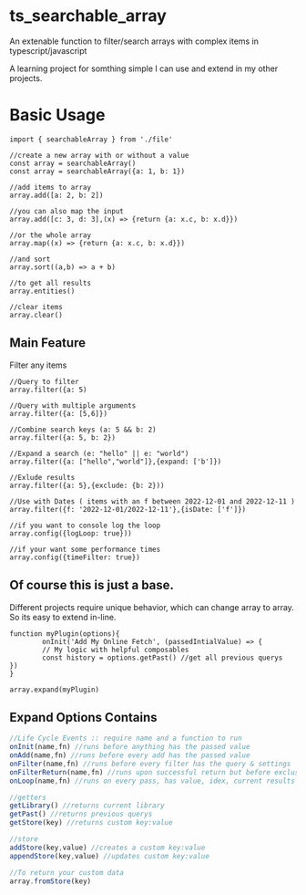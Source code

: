 # ts_searchable_array
An extenable function to filter/search arrays with complex items in typescript/javascript

A learning project for somthing simple I can use and extend in my other projects.

# Basic Usage

```tsx
import { searchableArray } from './file'

//create a new array with or without a value
const array = searchableArray()
const array = searchableArray({a: 1, b: 1})

//add items to array
array.add([a: 2, b: 2])

//you can also map the input
array.add([c: 3, d: 3],(x) => {return {a: x.c, b: x.d}})

//or the whole array
array.map((x) => {return {a: x.c, b: x.d}})

//and sort
array.sort((a,b) => a + b)

//to get all results
array.entities()

//clear items
array.clear()
```

## Main Feature

Filter any items

```tsx
//Query to filter
array.filter({a: 5)

//Query with multiple arguments
array.filter({a: [5,6]})

//Combine search keys (a: 5 && b: 2)
array.filter({a: 5, b: 2})

//Expand a search (e: "hello" || e: "world")
array.filter({a: ["hello","world"]},{expand: ['b']})

//Exlude results
array.filter({a: 5},{exclude: {b: 2}))

//Use with Dates ( items with an f between 2022-12-01 and 2022-12-11 )
array.filter({f: '2022-12-01/2022-12-11'},{isDate: ['f']})

//if you want to console log the loop
array.config({logLoop: true}))

//if your want some performance times
array.config({timeFilter: true})

```

## Of course this is just a base.

Different projects require unique behavior, which can change array to array. So its easy to extend in-line.

```tsx
function myPlugin(options){
		onInit('Add My Online Fetch', (passedIntialValue) => {
		// My logic with helpful composables
		const history = options.getPast() //get all previous querys 
})
}

array.expand(myPlugin)
```

## Expand Options Contains

```jsx
//Life Cycle Events :: require name and a function to run
onInit(name,fn) //runs before anything has the passed value 
onAdd(name,fn) //runs before every add has the passed value
onFilter(name,fn) //runs before every filter has the query & settings
onFilterReturn(name,fn) //runs upon successful return but before exclusions
onLoop(name,fn) //runs on every pass, has value, idex, current results

//getters
getLibrary() //returns current library
getPast() //returns previous querys
getStore(key) //returns custom key:value

//store
addStore(key,value) //creates a custom key:value
appendStore(key,value) //updates custom key:value

//To return your custom data
array.fromStore(key)
```
